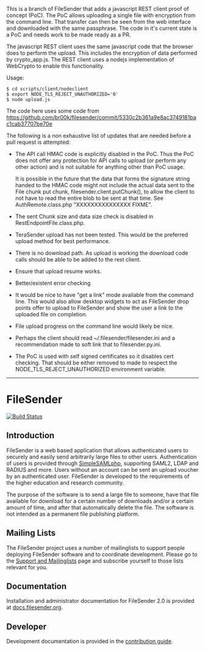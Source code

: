 
This is a branch of FileSender that adds a javascript REST client
proof of concept (PoC). The PoC allows uploading a single file with
encryption from the command line. That transfer can then be seen from
the web interface and downloaded with the same passphrase. The code in
it's current state is a PoC and needs work to be made ready as a PR.

The javascript REST client uses the same javascript code that the
browser does to perform the upload. This includes the encryption of
data performed by crypto_app.js. The REST client uses a nodejs
implementation of WebCrypto to enable this functionality.

Usage:

```
$ cd scripts/client/nodeclient
$ export NODE_TLS_REJECT_UNAUTHORIZED='0'
$ node upload.js 
```

The code here uses some code from 
https://github.com/br00k/filesender/commit/5330c2b361a9e8ac3749181bac1cab37707be70e

The following is a non exhaustive list of updates that are needed
before a pull request is attempted:

* The API call HMAC code is explicitly disabled in the PoC. Thus the
  PoC does not offer any protection for API calls to upload (or
  perform any other action) and is not suitable for anything other
  than PoC usage.

  It is possible in the future that the data that forms the signature
  string handed to the HMAC code might not include the actual data
  sent to the File chunk put chunk, filesender.client.putChunk(), to
  allow the client to not have to read the entire blob to be sent at
  that time. See AuthRemote.class.php "XXXXXXXXXXXXXXX FIXME".

* The sent Chunk size and data size check is disabled in
  RestEndpointFile.class.php.

* TeraSender upload has not been tested. This would be the preferred
  upload method for best performance.

* There is no download path. As upload is working the download code
  calls should be able to be added to the rest client.

* Ensure that upload resume works.

* Better/existent error checking

* It would be nice to have "get a link" mode available from the
  command line. This would also allow desktop widgets to act as
  FileSender drop points offer to upload to FileSender and show the
  user a link to the uploaded file on completion.

* File upload progress on the command line would likely be nice.

* Perhaps the client should read ~/.filesender/filesender.ini and a
  recommendation made to soft link that to filesender.py.ini.

* The PoC is used with self signed certificates so it disables cert
  checking. That should be either removed to made to respect the
  NODE_TLS_REJECT_UNAUTHORIZED environment variable.

------------------------------------------------------------------

# FileSender

[![Build Status](https://travis-ci.org/filesender/filesender.svg?branch=master)](https://travis-ci.org/filesender/filesender)

## Introduction

FileSender is a web based application that allows authenticated users to securely and easily send arbitrarily large files to other users.  Authentication of users is provided through [SimpleSAMLphp](http://simplesamlphp.org/docs/stable/simplesamlphp-idp#section_2), supporting SAML2, LDAP and RADIUS and more.  Users without an account can be sent an upload voucher by an authenticated user.  FileSender is developed to the requirements of the higher education and research community.

The purpose of the software is to send a large file to someone, have that file available for download for a certain number of downloads and/or a certain amount of time, and after that automatically delete the file.  The software is not intended as a permanent file publishing platform.

## Mailing Lists
The FileSender project uses a number of mailinglists to support people deploying FileSender software and to coordinate development. Please go to the [Support and Mailinglists](http://filesender.org) page and subscribe yourself to those lists relevant for you.

## Documentation
Installation and administrator documentation for FileSender 2.0 is provided at [docs.filesender.org](http://docs.filesender.org).

## Developer
Development documentation is provided in the [contribution guide](CONTRIBUTE.md).


